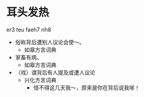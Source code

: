 



# 耳头发热
er3 teu faeh7 rih8
+ 俗称背后遭别人议论会使～。
  * 如皋方言词典
+ 家畜有病。
  * 如皋方言词典
+ （戏）谓背后有人提及或遭人议论
  * 兴化方言词典
    - 怪不得这几天我～，原来是你在背后说我嗲！
